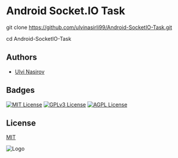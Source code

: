 
# Android Socket.IO Task


git clone https://github.com/ulvinasirli99/Android-SocketIO-Task.git

cd Android-SocketIO-Task


## Authors

- [Ulvi Nasirov](https://www.github.com/ulvinasirli99)


## Badges

[![MIT License](https://img.shields.io/badge/License-MIT-green.svg)](https://choosealicense.com/licenses/mit/)
[![GPLv3 License](https://img.shields.io/badge/License-GPL%20v3-yellow.svg)](https://opensource.org/licenses/)
[![AGPL License](https://img.shields.io/badge/license-AGPL-blue.svg)](http://www.gnu.org/licenses/agpl-3.0)


## License

[MIT](https://choosealicense.com/licenses/mit/)


![Logo](https://www.investaz.az/frontend/i/v5/investaz_logo.svg)

